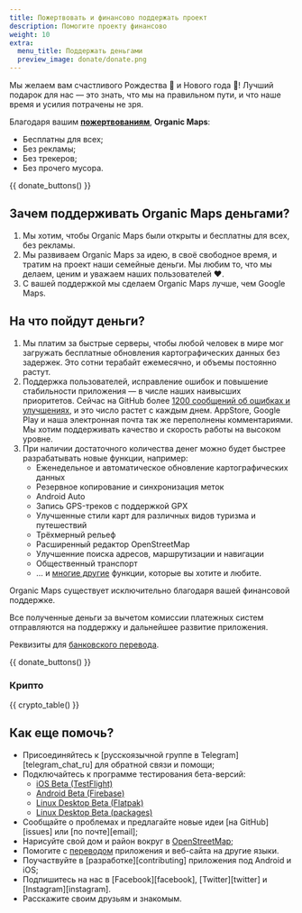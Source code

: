 ```yaml
---
title: Пожертвовать и финансово поддержать проект
description: Помогите проекту финансово
weight: 10
extra:
  menu_title: Поддержать деньгами
  preview_image: donate/donate.png
---
```


Мы желаем вам счастливого Рождества 🎅 и Нового года 🎄! Лучший подарок для нас — это знать, что мы на правильном пути, и что наше время и усилия потрачены не зря.

Благодаря вашим **[пожертвованиям][stripe]**, **Organic Maps**:

- Бесплатны для всех;
- Без рекламы;
- Без трекеров;
- Без прочего мусора.

{{ donate_buttons() }}

## Зачем поддерживать Organic Maps деньгами?

1. Мы хотим, чтобы Organic Maps были открыты и бесплатны для всех, без рекламы.
2. Мы развиваем Organic Maps за идею, в своё свободное время, и тратим на проект наши семейные деньги.
   Мы любим то, что мы делаем, ценим и уважаем наших пользователей ❤️.
3. С вашей поддержкой мы сделаем Organic Maps лучше, чем Google Maps.

## На что пойдут деньги?

1. Мы платим за быстрые серверы, чтобы любой человек в мире мог загружать бесплатные обновления картографических данных без задержек.
   Это сотни терабайт ежемесячно, и объемы постоянно растут.
2. Поддержка пользователей, исправление ошибок и повышение стабильности приложения — в числе наших наивысших приоритетов.
   Сейчас на GitHub более [1200 сообщений об ошибках и улучшениях][github issues], и это число растет с каждым днем.
   AppStore, Google Play и наша электронная почта так же переполнены комментариями. Мы хотим поддерживать качество и скорость работы на высоком уровне.
3. При наличии достаточного количества денег можно будет быстрее разрабатывать новые функции, например:
   - Еженедельное и автоматическое обновление картографических данных
   - Резервное копирование и синхронизация меток
   - Android Auto
   - Запись GPS-треков с поддержкой GPX
   - Улучшенные стили карт для различных видов туризма и путешествий
   - Трёхмерный рельеф
   - Расширенный редактор OpenStreetMap
   - Улучшенние поиска адресов, маршрутизации и навигации
   - Общественный транспорт
   - … и [многие другие][github issues] функции, которые вы хотите и любите.

Organic Maps существует исключительно благодаря вашей финансовой поддержке.

Все полученные деньги за вычетом комиссии платежных систем отправляются на поддержку и дальнейшее развитие приложения.

Реквизиты для [банковского перевода](/donate#bank-transfer).

{{ donate_buttons() }}

### Крипто

{{ crypto_table() }}

## Как еще помочь?

- Присоединяйтесь к [русскоязычной группе в Telegram][telegram_chat_ru] для обратной связи и помощи;
- Подключайтесь к программе тестирования бета-версий:
  - [iOS Beta (TestFlight)](https://testflight.apple.com/join/lrKCl08I)
  - [Android Beta (Firebase)](https://appdistribution.firebase.dev/i/9ec3bca5e2b47373)
  - [Linux Desktop Beta (Flatpak)](https://flathub.org/apps/details/app.organicmaps.desktop)
  - [Linux Desktop Beta (packages)](https://repology.org/project/organicmaps/versions)
- Сообщайте о проблемах и предлагайте новые идеи [на GitHub][issues] или [по почте][email];
- Нарисуйте свой дом и район вокруг в [OpenStreetMap](https://openstreetmap.org);
- Помогите с [переводом](https://github.com/organicmaps/organicmaps/blob/master/docs/TRANSLATIONS.md) приложения и веб-сайта на другие языки.
- Поучаствуйте в [разработке][contributing] приложения под Android и iOS;
- Подпишитесь на нас в [Facebook][facebook], [Twitter][twitter] и [Instagram][instagram].
- Расскажите своим друзьям и знакомым.

[stripe]: https://donate.organicmaps.app/ "Donate via Stripe"
[github issues]: https://github.com/organicmaps/organicmaps/issues "GitHub Issues"
